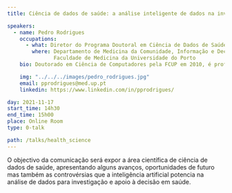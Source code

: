 ```yaml
---
title: Ciência de dados de saúde: a análise inteligente de dados na investigação em saúde

speakers:
  - name: Pedro Rodrigues
    occupations:
      - what: Diretor do Programa Doutoral em Ciência de Dados de Saúde da FMUP
        where: Departamento de Medicina da Comunidade, Informação e Decisão em Saúde
	           Faculdade de Medicina da Universidade do Porto
    bio: Doutorado em Ciência de Computadores pela FCUP em 2010, é professor auxiliar na FMUP onde lecciona desde 2008. Propôs a criação do Programa Doutoral em Ciência de Dados de Saúde, que coordena desde 2019, e é membro da Comissão Científica do Mestrado Integrado em Medicina e do Mestrado em Informática Médica. Orienta neste momento 13 alunos de doutoramento (tendo já concluído a orientação de 5 estudantes) e publicou mais de 50 artigos em revistas indexadas, bem como 70 artigos completos em actas de conferências e capítulos de livros.

    img: "../../../images/pedro_rodrigues.jpg"
    email: pprodrigues@med.up.pt
    linkedin: https://www.linkedin.com/in/pprodrigues/

day: 2021-11-17
start_time: 14h30
end_time: 15h00
place: Online Room
type: 0-talk

path: /talks/health_science
---
```


O objectivo da comunicação será expor a área científica de ciência de dados de saúde, apresentando alguns avanços, oportunidades de futuro mas também as controvérsias que a inteligência artificial potencia na análise de dados para investigação e apoio à decisão em saúde.
